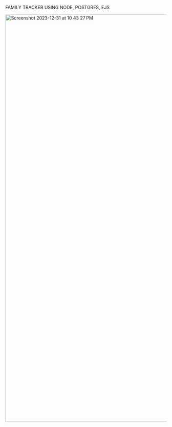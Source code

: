 FAMILY TRACKER USING NODE, POSTGRES, EJS


<img width="1273" alt="Screenshot 2023-12-31 at 10 43 27 PM" src="https://github.com/arorasumit293/FamilyTracker/assets/139625371/ff7e42cd-c275-4e8d-a7c0-ce76ec8c0ba4">
